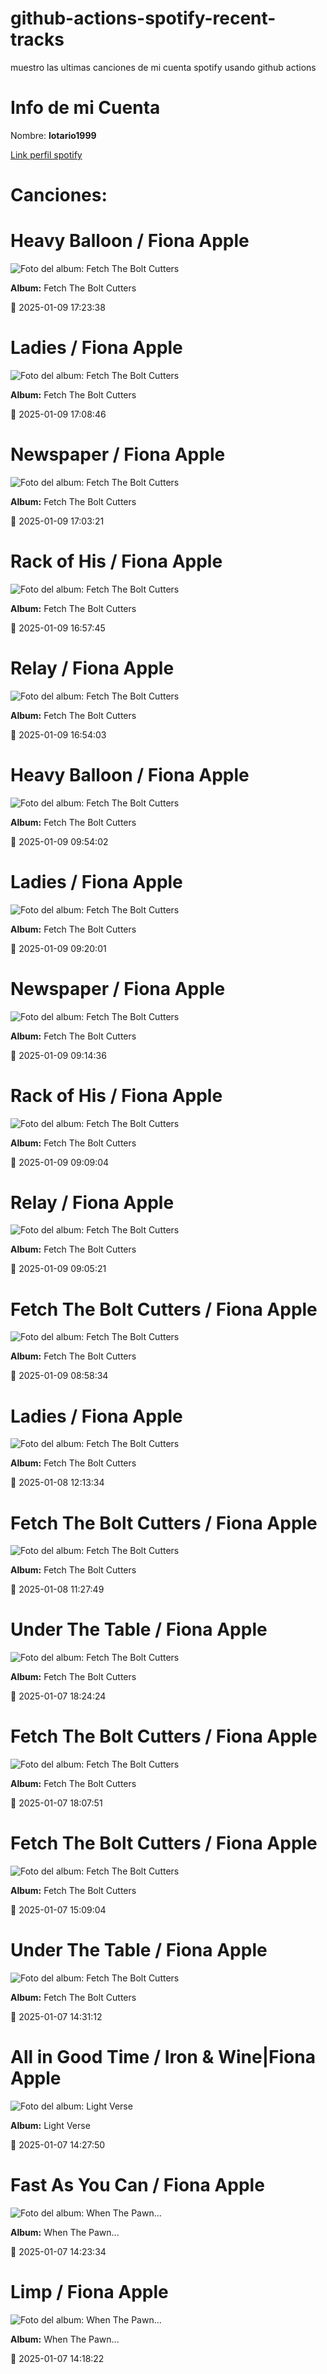 

# github-actions-spotify-recent-tracks        

muestro las ultimas canciones de mi cuenta spotify usando github actions

# Info de mi Cuenta
Nombre: **lotario1999**

[Link perfil spotify](https://open.spotify.com/user/lotario1999)

# Canciones:



# **Heavy Balloon** / Fiona Apple

![Foto del album: Fetch The Bolt Cutters](https://i.scdn.co/image/ab67616d00001e02841292c1316c4bf85447bcd9)

**Album:** Fetch The Bolt Cutters

📅 2025-01-09 17:23:38


# **Ladies** / Fiona Apple

![Foto del album: Fetch The Bolt Cutters](https://i.scdn.co/image/ab67616d00001e02841292c1316c4bf85447bcd9)

**Album:** Fetch The Bolt Cutters

📅 2025-01-09 17:08:46


# **Newspaper** / Fiona Apple

![Foto del album: Fetch The Bolt Cutters](https://i.scdn.co/image/ab67616d00001e02841292c1316c4bf85447bcd9)

**Album:** Fetch The Bolt Cutters

📅 2025-01-09 17:03:21


# **Rack of His** / Fiona Apple

![Foto del album: Fetch The Bolt Cutters](https://i.scdn.co/image/ab67616d00001e02841292c1316c4bf85447bcd9)

**Album:** Fetch The Bolt Cutters

📅 2025-01-09 16:57:45


# **Relay** / Fiona Apple

![Foto del album: Fetch The Bolt Cutters](https://i.scdn.co/image/ab67616d00001e02841292c1316c4bf85447bcd9)

**Album:** Fetch The Bolt Cutters

📅 2025-01-09 16:54:03


# **Heavy Balloon** / Fiona Apple

![Foto del album: Fetch The Bolt Cutters](https://i.scdn.co/image/ab67616d00001e02841292c1316c4bf85447bcd9)

**Album:** Fetch The Bolt Cutters

📅 2025-01-09 09:54:02


# **Ladies** / Fiona Apple

![Foto del album: Fetch The Bolt Cutters](https://i.scdn.co/image/ab67616d00001e02841292c1316c4bf85447bcd9)

**Album:** Fetch The Bolt Cutters

📅 2025-01-09 09:20:01


# **Newspaper** / Fiona Apple

![Foto del album: Fetch The Bolt Cutters](https://i.scdn.co/image/ab67616d00001e02841292c1316c4bf85447bcd9)

**Album:** Fetch The Bolt Cutters

📅 2025-01-09 09:14:36


# **Rack of His** / Fiona Apple

![Foto del album: Fetch The Bolt Cutters](https://i.scdn.co/image/ab67616d00001e02841292c1316c4bf85447bcd9)

**Album:** Fetch The Bolt Cutters

📅 2025-01-09 09:09:04


# **Relay** / Fiona Apple

![Foto del album: Fetch The Bolt Cutters](https://i.scdn.co/image/ab67616d00001e02841292c1316c4bf85447bcd9)

**Album:** Fetch The Bolt Cutters

📅 2025-01-09 09:05:21


# **Fetch The Bolt Cutters** / Fiona Apple

![Foto del album: Fetch The Bolt Cutters](https://i.scdn.co/image/ab67616d00001e02841292c1316c4bf85447bcd9)

**Album:** Fetch The Bolt Cutters

📅 2025-01-09 08:58:34


# **Ladies** / Fiona Apple

![Foto del album: Fetch The Bolt Cutters](https://i.scdn.co/image/ab67616d00001e02841292c1316c4bf85447bcd9)

**Album:** Fetch The Bolt Cutters

📅 2025-01-08 12:13:34


# **Fetch The Bolt Cutters** / Fiona Apple

![Foto del album: Fetch The Bolt Cutters](https://i.scdn.co/image/ab67616d00001e02841292c1316c4bf85447bcd9)

**Album:** Fetch The Bolt Cutters

📅 2025-01-08 11:27:49


# **Under The Table** / Fiona Apple

![Foto del album: Fetch The Bolt Cutters](https://i.scdn.co/image/ab67616d00001e02841292c1316c4bf85447bcd9)

**Album:** Fetch The Bolt Cutters

📅 2025-01-07 18:24:24


# **Fetch The Bolt Cutters** / Fiona Apple

![Foto del album: Fetch The Bolt Cutters](https://i.scdn.co/image/ab67616d00001e02841292c1316c4bf85447bcd9)

**Album:** Fetch The Bolt Cutters

📅 2025-01-07 18:07:51


# **Fetch The Bolt Cutters** / Fiona Apple

![Foto del album: Fetch The Bolt Cutters](https://i.scdn.co/image/ab67616d00001e02841292c1316c4bf85447bcd9)

**Album:** Fetch The Bolt Cutters

📅 2025-01-07 15:09:04


# **Under The Table** / Fiona Apple

![Foto del album: Fetch The Bolt Cutters](https://i.scdn.co/image/ab67616d00001e02841292c1316c4bf85447bcd9)

**Album:** Fetch The Bolt Cutters

📅 2025-01-07 14:31:12


# **All in Good Time** / Iron & Wine|Fiona Apple

![Foto del album: Light Verse](https://i.scdn.co/image/ab67616d00001e020cfc9be1d0866d063fea8782)

**Album:** Light Verse

📅 2025-01-07 14:27:50


# **Fast As You Can** / Fiona Apple

![Foto del album: When The Pawn...](https://i.scdn.co/image/ab67616d00001e0270622da427271b0203d7ce79)

**Album:** When The Pawn...

📅 2025-01-07 14:23:34


# **Limp** / Fiona Apple

![Foto del album: When The Pawn...](https://i.scdn.co/image/ab67616d00001e0270622da427271b0203d7ce79)

**Album:** When The Pawn...

📅 2025-01-07 14:18:22
